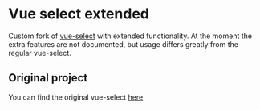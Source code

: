 # Vue select extended

Custom fork of [vue-select](https://github.com/sagalbot/vue-select) with extended functionality. At the moment the
extra features are not documented, but usage differs greatly from the regular
vue-select.

## Original project

You can find the original vue-select [here](https://github.com/sagalbot/vue-select)
